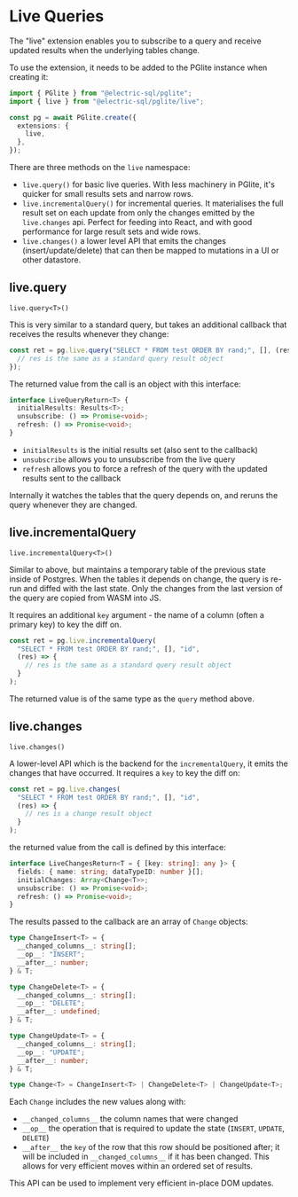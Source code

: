 # Live Queries

The "live" extension enables you to subscribe to a query and receive updated results when the underlying tables change.

To use the extension, it needs to be added to the PGlite instance when creating it:

```ts
import { PGlite } from "@electric-sql/pglite";
import { live } from "@electric-sql/pglite/live";

const pg = await PGlite.create({
  extensions: {
    live,
  },
});
```

There are three methods on the `live` namespace:
- `live.query()` for basic live queries. With less machinery in PGlite, it's quicker for small results sets and narrow rows.
- `live.incrementalQuery()` for incremental queries. It materialises the full result set on each update from only the changes emitted by the `live.changes` api. Perfect for feeding into React, and with good performance for large result sets and wide rows.
- `live.changes()` a lower level API that emits the changes (insert/update/delete) that can then be mapped to mutations in a UI or other datastore.

## live.query

`live.query<T>()`

This is very similar to a standard query, but takes an additional callback that receives the results whenever they change:

```js
const ret = pg.live.query("SELECT * FROM test ORDER BY rand;", [], (res) => {
  // res is the same as a standard query result object
});
```

The returned value from the call is an object with this interface:

```ts
interface LiveQueryReturn<T> { 
  initialResults: Results<T>; 
  unsubscribe: () => Promise<void>; 
  refresh: () => Promise<void>; 
}
```

- `initialResults` is the initial results set (also sent to the callback)
- `unsubscribe` allows you to unsubscribe from the live query
- `refresh` allows you to force a refresh of the query with the updated results sent to the callback

Internally it watches the tables that the query depends on, and reruns the query whenever they are changed.

## live.incrementalQuery

`live.incrementalQuery<T>()`

Similar to above, but maintains a temporary table of the previous state inside of Postgres. When the tables it depends on change, the query is re-run and diffed with the last state. Only the changes from the last version of the query are copied from WASM into JS.

It requires an additional `key` argument - the name of a column (often a primary key) to key the diff on.

```ts
const ret = pg.live.incrementalQuery(
  "SELECT * FROM test ORDER BY rand;", [], "id",
  (res) => {
    // res is the same as a standard query result object
  }
);
```

The returned value is of the same type as the `query` method above.

## live.changes

`live.changes()`

A lower-level API which is the backend for the `incrementalQuery`, it emits the changes that have occurred. It requires a `key` to key the diff on:

```ts
const ret = pg.live.changes(
  "SELECT * FROM test ORDER BY rand;", [], "id",
  (res) => {
    // res is a change result object
  }
);
```

the returned value from the call is defined by this interface:

```ts
interface LiveChangesReturn<T = { [key: string]: any }> { 
  fields: { name: string; dataTypeID: number }[]; 
  initialChanges: Array<Change<T>>; 
  unsubscribe: () => Promise<void>; 
  refresh: () => Promise<void>; 
} 
```

The results passed to the callback are an array of `Change` objects:

```ts
type ChangeInsert<T> = {
  __changed_columns__: string[];
  __op__: "INSERT";
  __after__: number;
} & T;

type ChangeDelete<T> = {
  __changed_columns__: string[];
  __op__: "DELETE";
  __after__: undefined;
} & T;

type ChangeUpdate<T> = {
  __changed_columns__: string[];
  __op__: "UPDATE";
  __after__: number;
} & T;

type Change<T> = ChangeInsert<T> | ChangeDelete<T> | ChangeUpdate<T>;
```

Each `Change` includes the new values along with:

- `__changed_columns__` the column names that were changed
- `__op__` the operation that is required to update the state (`INSERT`, `UPDATE`, `DELETE`)
- `__after__` the `key` of the row that this row should be positioned after; it will be included in `__changed_columns__` if it has been changed. This allows for very efficient moves within an ordered set of results.

This API can be used to implement very efficient in-place DOM updates.
